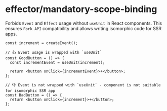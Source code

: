 # effector/mandatory-scope-binding

Forbids `Event` and `Effect` usage without `useUnit` in React components.
This ensures `Fork API` compatibility and allows writing isomorphic code for SSR apps.

```tsx
const increment = createEvent();

// 👍 Event usage is wrapped with `useUnit`
const GoodButton = () => {
  const incrementEvent = useUnit(increment);

  return <button onClick={incrementEvent}>+</button>;
};

// 👎 Event is not wrapped with `useUnit` - component is not suitable for isomorphic SSR app
const BadButton = () => {
  return <button onClick={increment}>+</button>;
};
```
